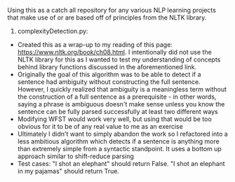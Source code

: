Using this as a catch all repository for any various NLP learning projects that make use of or are based off of principles from the NLTK library.

1. complexityDetection.py:

- Created this as a wrap-up to my reading of this page: https://www.nltk.org/book/ch08.html. I intentionally did not use the NLTK library for this as I wanted to test my understanding of concepts behind library functions discussed in the aforementioned link.
- Originally the goal of this algorithm was to be able to detect if a sentence had ambiguity without constructing the full sentence. However, I quickly realized that ambiguity is a meaningless term without the construction of a full sentence as a prerequisite - in other words, saying a phrase is ambiguous doesn't make sense unless you know the sentence can be fully parsed successfully at least two different ways
- Modifying WFST would work very well, but using that would be too obvious for it to be of any real value to me as an exercise
- Ultimately I didn't want to simply abandon the work so I refactored into a less ambitious algorithm which detects if a sentence is anything more than extremely simple from a syntactic standpoint. It uses a bottom up approach similar to shift-reduce parsing
- Test cases: "I shot an elephant" should return False. "I shot an elephant in my pajamas" should return True.
